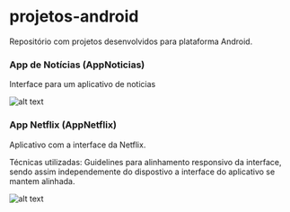 # projetos-android

Repositório com projetos desenvolvidos para plataforma Android.

### App de Notícias (AppNoticias)
Interface para um aplicativo de noticias

![alt text](https://i.imgur.com/zblKgFd.jpg)

### App Netflix (AppNetflix)
Aplicativo com a interface da Netflix.

Técnicas utilizadas: Guidelines para alinhamento responsivo da interface, sendo assim independemente do dispostivo a interface do aplicativo se mantem alinhada.

![alt text](https://i.imgur.com/CVHyWhv.jpg)
